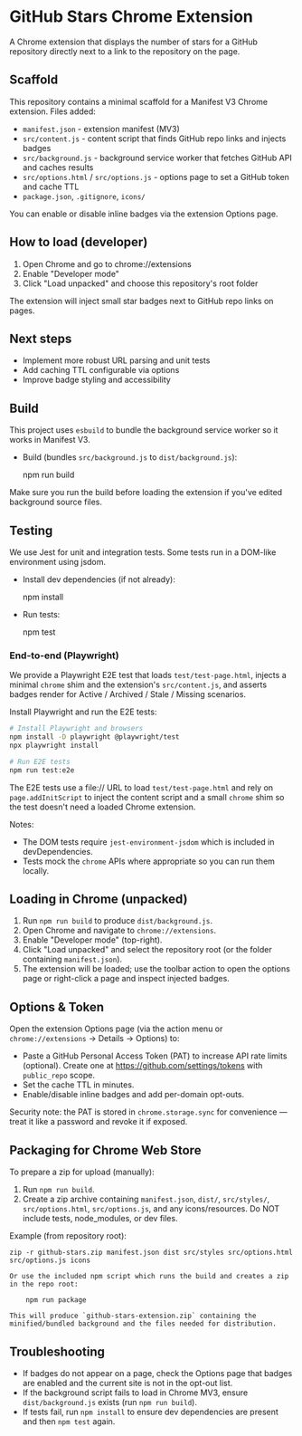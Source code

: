 # GitHub Stars Chrome Extension
A Chrome extension that displays the number of stars for a GitHub repository directly next to a link to the repository on the page.

## Scaffold

This repository contains a minimal scaffold for a Manifest V3 Chrome extension. Files added:

- `manifest.json` - extension manifest (MV3)
- `src/content.js` - content script that finds GitHub repo links and injects badges
- `src/background.js` - background service worker that fetches GitHub API and caches results
- `src/options.html` / `src/options.js` - options page to set a GitHub token and cache TTL
- `package.json`, `.gitignore`, `icons/`

You can enable or disable inline badges via the extension Options page.

## How to load (developer)

1. Open Chrome and go to chrome://extensions
2. Enable "Developer mode"
3. Click "Load unpacked" and choose this repository's root folder

The extension will inject small star badges next to GitHub repo links on pages.

## Next steps

- Implement more robust URL parsing and unit tests
- Add caching TTL configurable via options
- Improve badge styling and accessibility

## Build

This project uses `esbuild` to bundle the background service worker so it works in Manifest V3.

- Build (bundles `src/background.js` to `dist/background.js`):

	npm run build

Make sure you run the build before loading the extension if you've edited background source files.

## Testing

We use Jest for unit and integration tests. Some tests run in a DOM-like environment using jsdom.

- Install dev dependencies (if not already):

	npm install

- Run tests:

	npm test

### End-to-end (Playwright)

We provide a Playwright E2E test that loads `test/test-page.html`, injects a minimal `chrome` shim and the extension's `src/content.js`, and asserts badges render for Active / Archived / Stale / Missing scenarios.

Install Playwright and run the E2E tests:

```bash
# Install Playwright and browsers
npm install -D playwright @playwright/test
npx playwright install

# Run E2E tests
npm run test:e2e
```

The E2E tests use a file:// URL to load `test/test-page.html` and rely on `page.addInitScript` to inject the content script and a small `chrome` shim so the test doesn't need a loaded Chrome extension.

Notes:
- The DOM tests require `jest-environment-jsdom` which is included in devDependencies.
- Tests mock the `chrome` APIs where appropriate so you can run them locally.

## Loading in Chrome (unpacked)

1. Run `npm run build` to produce `dist/background.js`.
2. Open Chrome and navigate to `chrome://extensions`.
3. Enable "Developer mode" (top-right).
4. Click "Load unpacked" and select the repository root (or the folder containing `manifest.json`).
5. The extension will be loaded; use the toolbar action to open the options page or right-click a page and inspect injected badges.

## Options & Token

Open the extension Options page (via the action menu or `chrome://extensions` -> Details -> Options) to:
- Paste a GitHub Personal Access Token (PAT) to increase API rate limits (optional). Create one at https://github.com/settings/tokens with `public_repo` scope.
- Set the cache TTL in minutes.
- Enable/disable inline badges and add per-domain opt-outs.

Security note: the PAT is stored in `chrome.storage.sync` for convenience — treat it like a password and revoke it if exposed.

## Packaging for Chrome Web Store

To prepare a zip for upload (manually):

1. Run `npm run build`.
2. Create a zip archive containing `manifest.json`, `dist/`, `src/styles/`, `src/options.html`, `src/options.js`, and any icons/resources. Do NOT include tests, node_modules, or dev files.

Example (from repository root):

	zip -r github-stars.zip manifest.json dist src/styles src/options.html src/options.js icons

	Or use the included npm script which runs the build and creates a zip in the repo root:

		npm run package

	This will produce `github-stars-extension.zip` containing the minified/bundled background and the files needed for distribution.

## Troubleshooting

- If badges do not appear on a page, check the Options page that badges are enabled and the current site is not in the opt-out list.
- If the background script fails to load in Chrome MV3, ensure `dist/background.js` exists (run `npm run build`).
- If tests fail, run `npm install` to ensure dev dependencies are present and then `npm test` again.

